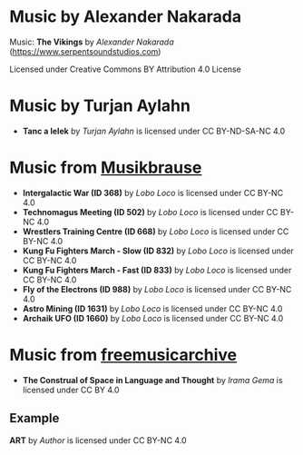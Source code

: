 # Music by Alexander Nakarada
Music: **The Vikings** by _Alexander Nakarada_ (https://www.serpentsoundstudios.com)

Licensed under Creative Commons BY Attribution 4.0 License

# Music by Turjan Aylahn
- **Tanc a lelek** by _Turjan Aylahn_ is licensed under CC BY-ND-SA-NC 4.0

# Music from [Musikbrause](https://musikbrause.de/)
- **Intergalactic War (ID 368)** by _Lobo Loco_ is licensed under CC BY-NC 4.0
- **Technomagus Meeting (ID 502)** by _Lobo Loco_ is licensed under CC BY-NC 4.0
- **Wrestlers Training Centre (ID 668)** by _Lobo Loco_ is licensed under CC BY-NC 4.0
- **Kung Fu Fighters March - Slow (ID 832)** by _Lobo Loco_ is licensed under CC BY-NC 4.0
- **Kung Fu Fighters March - Fast (ID 833)** by _Lobo Loco_ is licensed under CC BY-NC 4.0
- **Fly of the Electrons (ID 988)** by _Lobo Loco_ is licensed under CC BY-NC 4.0
- **Astro Mining (ID 1631)** by _Lobo Loco_ is licensed under CC BY-NC 4.0
- **Archaik UFO (ID 1660)** by _Lobo Loco_ is licensed under CC BY-NC 4.0

# Music from [freemusicarchive](https://freemusicarchive.org)
- **The Construal of Space in Language and Thought** by _Irama Gema_ is licensed under CC BY 4.0

## Example
**ART** by _Author_ is licensed under CC BY-NC 4.0
